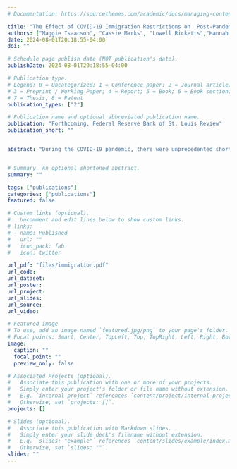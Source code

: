 ```yaml
---
# Documentation: https://sourcethemes.com/academic/docs/managing-content/

title: "The Effect of COVID-19 Immigration Restrictions on  Post-Pandemic Labor Market Tightness"
authors: ["Maggie Isaacson", "Cassie Marks", "Lowell Ricketts","Hannah Rubinton"]
date: 2024-08-01T20:18:55-04:00
doi: ""

# Schedule page publish date (NOT publication's date).
publishDate: 2024-08-01T20:18:55-04:00

# Publication type.
# Legend: 0 = Uncategorized; 1 = Conference paper; 2 = Journal article;
# 3 = Preprint / Working Paper; 4 = Report; 5 = Book; 6 = Book section;
# 7 = Thesis; 8 = Patent
publication_types: ["2"]

# Publication name and optional abbreviated publication name.
publication: "Forthcoming, Federal Reserve Bank of St. Louis Review"
publication_short: ""


abstract: "During the COVID-19 pandemic, there were unprecedented shortfalls in immigration. Concurrently, as the economic recovered, the labor market was tight, with the number of vacancies per unemployed worker reaching two, more than twice its pre-pandemic average. In this article, we investigate whether these two trends are connected. We find no evidence to support the hypothesis that the immigration shortfalls caused the tight labor market, for two reasons. First, while there was a deficit of about two million immigrant workers at the peak, this number had largely recovered by February 2022, just as the labor market was becoming tight. Second,  states, cities, and industries that were most impacted by the immigration restrictions did not have larger increases in labor market tightness. We construct a shift-share instrument to examine the causal impact of the immigration restrictions and still find no evidence supporting the hypothesis that they were the underlying cause of increased labor market tightness."


# Summary. An optional shortened abstract.
summary: ""

tags: ["publications"]
categories: ["publications"]
featured: false

# Custom links (optional).
#   Uncomment and edit lines below to show custom links.
# links:
# - name: Published 
#   url: ""
#   icon_pack: fab
#   icon: twitter

url_pdf: "files/immigration.pdf"
url_code:
url_dataset:
url_poster:
url_project:
url_slides:
url_source: 
url_video:

# Featured image
# To use, add an image named `featured.jpg/png` to your page's folder. 
# Focal points: Smart, Center, TopLeft, Top, TopRight, Left, Right, BottomLeft, Bottom, BottomRight.
image:
  caption: ""
  focal_point: ""
  preview_only: false

# Associated Projects (optional).
#   Associate this publication with one or more of your projects.
#   Simply enter your project's folder or file name without extension.
#   E.g. `internal-project` references `content/project/internal-project/index.md`.
#   Otherwise, set `projects: []`.
projects: []

# Slides (optional).
#   Associate this publication with Markdown slides.
#   Simply enter your slide deck's filename without extension.
#   E.g. `slides: "example"` references `content/slides/example/index.md`.
#   Otherwise, set `slides: ""`.
slides: ""
---
```

